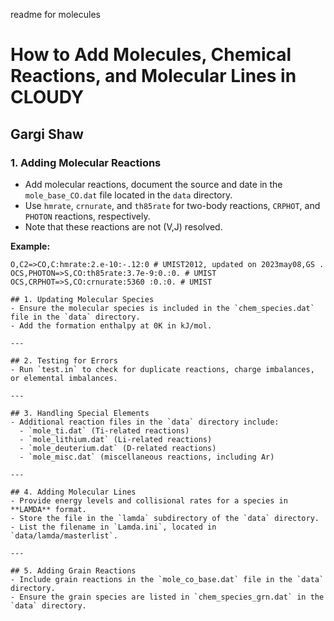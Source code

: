 readme for molecules
# How to Add Molecules, Chemical Reactions, and Molecular Lines in CLOUDY

## Gargi Shaw

### 1. Adding Molecular Reactions
- Add molecular reactions, document the source and date in the `mole_base_CO.dat` file located in the `data` directory.
- Use `hmrate`, `crnurate`, and `th85rate` for two-body reactions, `CRPHOT`, and `PHOTON` reactions, respectively.
- Note that these reactions are not (V,J) resolved.

**Example:**
```plaintext
O,C2=>CO,C:hmrate:2.e-10:-.12:0 # UMIST2012, updated on 2023may08,GS .
OCS,PHOTON=>S,CO:th85rate:3.7e-9:0.:0. # UMIST
OCS,CRPHOT=>S,CO:crnurate:5360 :0.:0. # UMIST

## 1. Updating Molecular Species
- Ensure the molecular species is included in the `chem_species.dat` file in the `data` directory. 
- Add the formation enthalpy at 0K in kJ/mol. 

---

## 2. Testing for Errors
- Run `test.in` to check for duplicate reactions, charge imbalances, or elemental imbalances. 

---

## 3. Handling Special Elements
- Additional reaction files in the `data` directory include: 
  - `mole_ti.dat` (Ti-related reactions) 
  - `mole_lithium.dat` (Li-related reactions) 
  - `mole_deuterium.dat` (D-related reactions) 
  - `mole_misc.dat` (miscellaneous reactions, including Ar) 

---

## 4. Adding Molecular Lines
- Provide energy levels and collisional rates for a species in **LAMDA** format. 
- Store the file in the `lamda` subdirectory of the `data` directory. 
- List the filename in `Lamda.ini`, located in `data/lamda/masterlist`. 

---

## 5. Adding Grain Reactions
- Include grain reactions in the `mole_co_base.dat` file in the `data` directory. 
- Ensure the grain species are listed in `chem_species_grn.dat` in the `data` directory. 
